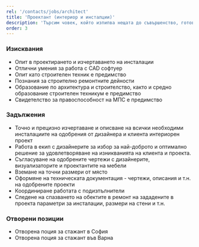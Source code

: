 ```yaml
---
rel: '/contacts/jobs/architect'
title: 'Проектант (интериор и инсталции)'
description: 'Търсим човек, който изпипва нещата до съвършенство, готов да отговаря за изчертаването и проектирането на техническите чертежи и изисквания за осъществяването на интериорните проекти, които правим. От наша страна предлагаме място на което ще можете да се развивате и да работите при отлична организация с едни от най-добрите професионалисти. Опита и образованието в областта на архитектурата и проектирането е задължителен.'
order: 3
---
```

### Изисквания
* Опит в проектирането и изчертаването на инсталации
* Отлични умения за работа с CAD софтуер
* Опит като строителен техник е предимство
* Познания за строително ремонтните дейности
* Образование по архитектура и строителство, както и средно образование строителен техникум е предимство
* Свидетелство за правоспособност на МПС е предимство

### Задължения
* Точно и прецизно изчертаване и описване на всички необходими инсталациите на одобрения от дизайнера и клиента интериорен проект
* Работа в екип с дизайнерите за избор за най-доброто и оптимално решение за удовлетворяване на изникванията на клиента и проекта. 
* Съгласуване на одобрените чертежи с дизайнерите, визуализаторите и проектантите на мебели
* Вземане на точни размери от място
* Оформяне на техническата документация - чертежи, описания и т.н. на одобрените проекти
* Координиране работата с подизпълнители
* Следене на спазването на обектите в ремонт на зададените в проекта параметри за инсталации, размери на стени и т.н.

### Отворени позиции
* Отворена поция за стажант в София
* Отворена поция за стажант във Варна